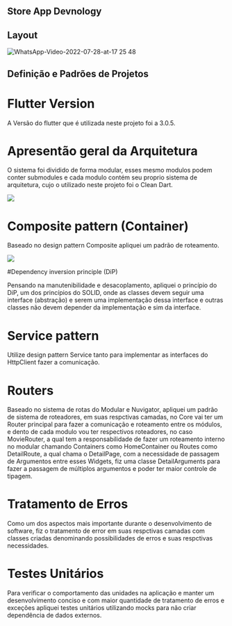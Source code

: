 ## Store App Devnology

## Layout

![WhatsApp-Video-2022-07-28-at-17 25 48](https://user-images.githubusercontent.com/91624613/181631264-27551faa-7926-4905-a164-8655c64a57ab.gif)

## Definição e Padrões de Projetos

# Flutter Version
A Versão do flutter que é utilizada neste projeto foi a 3.0.5.

# Apresentão geral da Arquitetura
O sistema foi dividido de forma modular, esses mesmo modulos podem conter submodules e cada modulo contém seu proprio sistema de arquitetura, cujo o utilizado neste projeto foi o Clean Dart.

![](https://user-images.githubusercontent.com/53379557/175559723-dafd93a1-2420-46c5-b1e7-ac814bcf4f2e.png)

# Composite pattern (Container)

Baseado no design pattern Composite apliquei um padrão de roteamento.

![](https://miro.medium.com/max/1200/1*87h2uhCJ5qztBNwfck2b6g.jpeg)

#Dependency inversion principle (DiP)

Pensando na manutenibilidade e desacoplamento, apliquei o princípio do DiP, um dos princípios do SOLID, onde as classes devem seguir uma interface (abstração) e serem uma implementação dessa interface e outras classes não devem depender da implementação e sim da interface.

# Service pattern

Utilize design pattern Service tanto para implementar as interfaces do HttpClient fazer a comunicação.

# Routers 

Baseado no sistema de rotas do Modular e Nuvigator, apliquei um padrão de sistema de roteadores, em suas respctivas camadas, no Core vai ter um Router principal para fazer a comunicação e roteamento entre os módulos, e dento de cada modulo vou ter respectivos roteadores, no caso MovieRouter, a qual tem a responsabilidade de fazer um roteamento interno no modular chamando Containers como HomeContainer ou Routes como DetailRoute, a qual chama o DetailPage, com a necessidade de passagem de Argumentos entre esses Widgets, fiz uma classe DetailArguments para fazer a passagem de múltiplos argumentos e poder ter maior controle de tipagem.

# Tratamento de Erros 

Como um dos aspectos mais importante durante o desenvolvimento de software, fiz o tratamento de error em suas respctivas camadas com classes criadas denominando possibilidades de erros e suas respctivas necessidades.

# Testes Unitários 

Para verificar o comportamento das unidades na aplicação e manter um desenvolvimento conciso e com maior quantidade de tratamento de erros e exceções apliquei testes unitários utilizando mocks para não criar dependência de dados externos.

